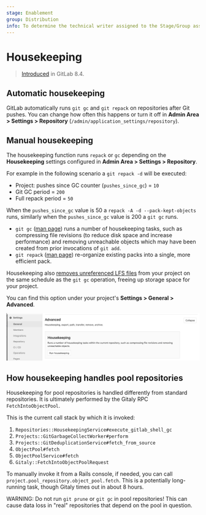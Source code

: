 ```yaml
---
stage: Enablement
group: Distribution
info: To determine the technical writer assigned to the Stage/Group associated with this page, see https://about.gitlab.com/handbook/engineering/ux/technical-writing/#assignments
---
```


# Housekeeping

> [Introduced](https://gitlab.com/gitlab-org/gitlab-foss/-/issues/3041) in GitLab 8.4.

## Automatic housekeeping

GitLab automatically runs `git gc` and `git repack` on repositories
after Git pushes. You can change how often this happens or turn it off in
**Admin Area > Settings > Repository** (`/admin/application_settings/repository`).

## Manual housekeeping

The housekeeping function runs `repack` or `gc` depending on the
**Housekeeping** settings configured in **Admin Area > Settings > Repository**.

For example in the following scenario a `git repack -d` will be executed:

- Project: pushes since GC counter (`pushes_since_gc`) = `10`
- Git GC period = `200`
- Full repack period = `50`

When the `pushes_since_gc` value is 50 a `repack -A -d --pack-kept-objects` runs, similarly when
the `pushes_since_gc` value is 200 a `git gc` runs.

- `git gc` ([man page](https://mirrors.edge.kernel.org/pub/software/scm/git/docs/git-gc.html)) runs a number of housekeeping tasks,
  such as compressing file revisions (to reduce disk space and increase performance)
  and removing unreachable objects which may have been created from prior invocations of
  `git add`.
- `git repack` ([man page](https://mirrors.edge.kernel.org/pub/software/scm/git/docs/git-repack.html)) re-organize existing packs into a single, more efficient pack.

Housekeeping also [removes unreferenced LFS files](../raketasks/cleanup.md#remove-unreferenced-lfs-files)
from your project on the same schedule as the `git gc` operation, freeing up storage space for your project.

You can find this option under your project's **Settings > General > Advanced**.

![Housekeeping settings](img/housekeeping_settings.png)

## How housekeeping handles pool repositories

Housekeeping for pool repositories is handled differently from standard repositories.
It is ultimately performed by the Gitaly RPC `FetchIntoObjectPool`.

This is the current call stack by which it is invoked:

1. `Repositories::HousekeepingService#execute_gitlab_shell_gc`
1. `Projects::GitGarbageCollectWorker#perform`
1. `Projects::GitDeduplicationService#fetch_from_source`
1. `ObjectPool#fetch`
1. `ObjectPoolService#fetch`
1. `Gitaly::FetchIntoObjectPoolRequest`

To manually invoke it from a Rails console, if needed, you can call `project.pool_repository.object_pool.fetch`.
This is a potentially long-running task, though Gitaly times out in about 8 hours.

WARNING:
Do not run `git prune` or `git gc` in pool repositories! This can
cause data loss in "real" repositories that depend on the pool in
question.
